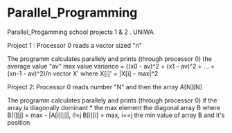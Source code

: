 # Parallel_Programming
Parallel_Progamming school projects 1 &amp; 2 . UNIWA

Project 1 : 
Processor 0 reads a vector sized "n" 

The programm calculates parallely and prints (through processor 0)
  the average value "av"
  max value 
  variance = ((x0 - av)^2 + (x1 - av)^2 + ... + (xn-1 - av)^2)/n
  vector X' where X[i]' = |X[i] - max|^2


Project 2: 
Processor 0 reads number "N" and then the array A[N][N]

The programm calculates parallely and prints (through processor 0)
  if the array is diagonally dominant * 
  the max element the diagonal 
  array B where B[i][j] = max - |A[i][j]|,    i!=j
                B[i][i] = max,                i==j
  the min value of array B and it's position
